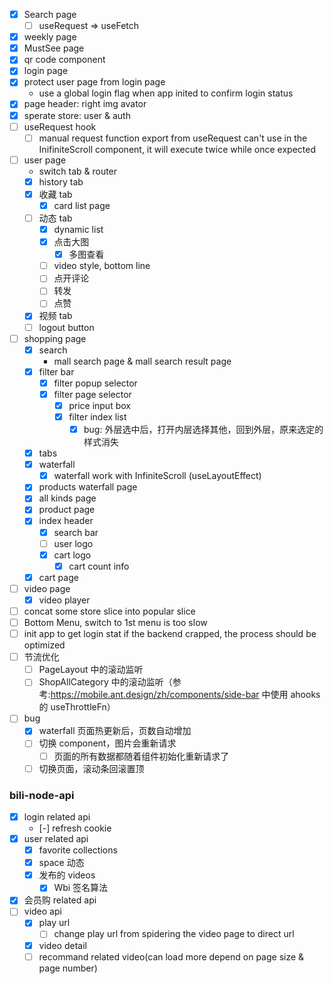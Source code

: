 - [x] Search page
  - [ ] useRequest => useFetch
- [x] weekly page
- [x] MustSee page
- [x] qr code component
- [x] login page
- [x] protect user page from login page
  - use a global login flag when app inited to confirm login status
- [x] page header: right img avator
- [x] sperate store: user & auth
- [ ] useRequest hook
  - [ ] manual request function export from useRequest can't use in the InifiniteScroll component, it will execute twice while once expected
- [ ] user page
  - switch tab & router
  - [x] history tab
  - [x] 收藏 tab
    - [x] card list page
  - [ ] 动态 tab
    - [x] dynamic list
    - [x] 点击大图
      - [x] 多图查看
    - [ ] video style, bottom line
    - [ ] 点开评论
    - [ ] 转发
    - [ ] 点赞
  - [x] 视频 tab
  - [ ] logout button
- [ ] shopping page
  - [x] search
    - mall search page & mall search result page
  - [x] filter bar
    - [x] filter popup selector
    - [x] filter page selector
      - [x] price input box
      - [x] filter index list
        - [x] bug: 外层选中后，打开内层选择其他，回到外层，原来选定的样式消失
  - [x] tabs
  - [x] waterfall
    - [x] waterfall work with InfiniteScroll (useLayoutEffect)
  - [x] products waterfall page
  - [x] all kinds page
  - [x] product page
  - [x] index header
    - [x] search bar
    - [ ] user logo
    - [x] cart logo
      - [x] cart count info
  - [x] cart page
- [ ] video page
  - [x] video player
- [ ] concat some store slice into popular slice
- [ ] Bottom Menu, switch to 1st menu is too slow
- [ ] init app to get login stat if the backend crapped, the process should be optimized
- [ ] 节流优化
  - [ ] PageLayout 中的滚动监听
  - [ ] ShopAllCategory 中的滚动监听（参考:https://mobile.ant.design/zh/components/side-bar 中使用 ahooks 的 useThrottleFn）
- [ ] bug
  - [x] waterfall 页面热更新后，页数自动增加
  - [ ] 切换 component，图片会重新请求
    - [ ] 页面的所有数据都随着组件初始化重新请求了
  - [ ] 切换页面，滚动条回滚置顶

### bili-node-api

- [x] login related api
  - [-] refresh cookie
- [x] user related api
  - [x] favorite collections
  - [x] space 动态
  - [x] 发布的 videos
    - [x] Wbi 签名算法
- [x] 会员购 related api
- [ ] video api
  - [x] play url
    - [ ] change play url from spidering the video page to direct url
  - [x] video detail
  - [ ] recommand related video(can load more depend on page size & page number)
